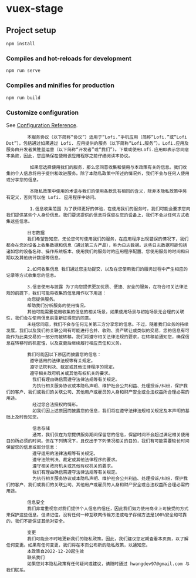 # vuex-stage

## Project setup
```
npm install
```

### Compiles and hot-reloads for development
```
npm run serve
```

### Compiles and minifies for production
```
npm run build
```

### Customize configuration
See [Configuration Reference](https://cli.vuejs.org/config/).


            本服务协议（以下简称“协议”）适用于“Lofi.”手机应用（简称“Lofi.”或“Lofi Dot”），包括通过如果通过 Lofi. 应用提供的服务（以下简称“Lofi.服务”）。Lofi.应用及服务由开发者黄胜蓝运营（以下简称“开发者”或“我们”）。下载或使用Lofi.应用即表示您同意本条款，因此，您应确保在使用该应用程序之前仔细阅读本协议。
            
             如果您选择使用我们的服务，那么您同意收集和使用与本政策有关的信息。我们收集的个人信息将用于提供和改进服务。除了本隐私政策中所述的情况外，我们不会与任何人使用或分享您的信息。 
             
             本隐私政策中使用的术语与我们的使用条款具有相同的含义，除非本隐私政策中另有定义，否则可以在 Lofi. 应用程序中访问。 
             
             1.信息收集范围 为了获得更好的体验，在使用我们的服务时，我们可能会要求您向我们提供某些个人身份信息。我们要求提供的信息将保留在您的设备上，我们不会以任何方式收集这些信息。 
             
            日志数据
            我们希望告知您，无论您何时使用我们的服务，在应用程序出现错误的情况下，我们都会在您的设备上收集数据和信息（通过第三方产品），称为日志数据。这些日志数据可能包括诸如您的设备名称、操作系统版本、使用我们的服务时的应用程序配置、您使用服务的时间和日期以及其他统计数据等信息。 
            
            2.如何收集信息 我们通过您主动提交，以及在您使用我们的服务过程中产生相应的记录等方式收集您的信息。 
            
            3.信息使用与披露 为了向您提供更加优质、便捷、安全的服务，在符合相关法律法规的前提下，我们可能将收集的信息用作以下用途：
            向您提供服务。
            帮助我们分析服务的使用情况。
            其他可能需要使用收集的信息的相关场景，如果使用场景与初始场景无合理的关联性，我们会在使用信息前重新征得您的同意。 
            未经您同意，我们不会与任何无关第三方分享您的信息。不过，随着我们业务的持续发展，我们以及我们的关联公司有可能进行合并、收购、资产转让或类似的交易，您的信息有可能作为此类交易的一部分而被转移。我们将遵守相关法律法规的要求，在转移前通知您，确保信息在转移时的机密性，以及变更后继续履行相应责任和义务。 
            
            我们可能因以下原因而披露您的信息：
             遵守适用的法律法规等有关规定。 
             遵守法院判决、裁定或其他法律程序的规定。 
             遵守相关政府机关或其他有权机关的要求。
              我们有理由确信需遵守法律法规等有关规定。 
              为执行相关服务协议或本隐私声明、维护社会公共利益、处理投诉/纠纷，保护我们的客户、我们或我们的关联公司、其他用户或雇员的人身和财产安全或合法权益所合理必需的用途。 
              经过您合法授权的情形。 
              如我们因上述原因而披露您的信息，我们将在遵守法律法规相关规定及本声明的基础上及时告知您。 
              
              信息存储 
              通常，我们仅在为您提供服务期间保留您的信息，保留时间不会超过满足相关使用目的所必须的时间。但在下列情况下，且仅出于下列情况相关的目的，我们有可能需要较长时间保留您的信息或部分信息： 
              遵守适用的法律法规等有关规定。 
              遵守法院判决、裁定或其他法律程序的要求。 
              遵守相关政府机关或其他有权机关的要求。 
              我们有理由确信需遵守法律法规等有关规定。 
              为执行相关服务协议或本隐私声明、维护社会公共利益、处理投诉/纠纷，保护我们的客户、我们或我们的关联公司、其他用户或雇员的人身和财产安全或合法权益所合理必需的用途。
              
            信息安全 
            我们非常重视您对我们提供个人信息的信任，因此我们努力使用商业上可接受的方式来保护这些信息。但请记住，没有任何一种互联网传输方法或电子存储方法是100%安全和可靠的，我们不能保证其绝对安全。 
            
            变更 
            我们可能会不时地更新我们的隐私政策。因此，我们建议您定期查看本页面，以了解任何变更。如果有任何变更，我们将在本页公布新的隐私政策，以通知您。 
            本政策自2022-12-20起生效 
            联系我们 
            如果您对本隐私政策有任何疑问或建议，请随时通过 hwangdev97@gmail.com 与我们联系。
